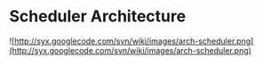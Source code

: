 # Scheduler Architecture #

![http://syx.googlecode.com/svn/wiki/images/arch-scheduler.png](http://syx.googlecode.com/svn/wiki/images/arch-scheduler.png)